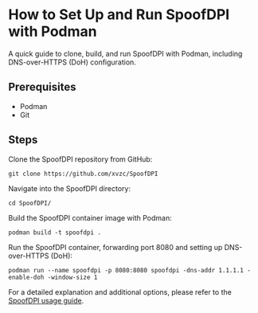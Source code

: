# How to Set Up and Run SpoofDPI with Podman
A quick guide to clone, build, and run SpoofDPI with Podman, including DNS-over-HTTPS (DoH) configuration.

## Prerequisites
- Podman
- Git

## Steps
Clone the SpoofDPI repository from GitHub:
```
git clone https://github.com/xvzc/SpoofDPI
```

Navigate into the SpoofDPI directory:
```
cd SpoofDPI/
```

Build the SpoofDPI container image with Podman:
```
podman build -t spoofdpi .
```

Run the SpoofDPI container, forwarding port 8080 and setting up DNS-over-HTTPS (DoH):
```
podman run --name spoofdpi -p 8080:8080 spoofdpi -dns-addr 1.1.1.1 -enable-doh -window-size 1
```
For a detailed explanation and additional options, please refer to the [SpoofDPI usage guide](https://github.com/xvzc/SpoofDPI?tab=readme-ov-file#usage).
